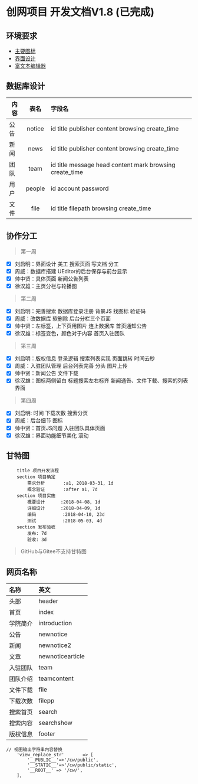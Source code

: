 创网项目 开发文档V1.8 (已完成)
===============

## 环境要求
* [主要图标](http://www.iconfont.cn/collections/detail?spm=a313x.7781069.0.da5a778a4&cid=4878)
* [界面设计](https://modao.cc/app/P5kzvXayQg2Uls9ymA9BPVax28PyaY9)
* [富文本编辑器](https://www.kancloud.cn/phper123/tools/289772)

## 数据库设计
| 内容 | 表名 | 字段名 | 
| - | :-: | :- | 
| 公告 | notice | id title publisher content browsing create_time | 
| 新闻 | news | id title publisher content browsing create_time | 
| 团队 | team | id title message head content mark browsing create_time |
| 用户 | people | id account password |
| 文件 | file | id title filepath browsing create_time |

## 协作分工
>第一周

- [x] 刘启明：界面设计 美工 搜索页面 写文档 分工
- [x] 周威：数据库搭建 UEditor的后台保存与前台显示
- [x] 帅中贤：具体页面 新闻公告列表
- [x] 徐汉雄：主页分栏与轮播图

>第二周

- [x] 刘启明：完善搜索 数据库登录注册 背景JS 找图标 验证码
- [x] 周威：改数据库 软删除 后台分栏三个页面
- [x] 帅中贤：左标签，上下页用图片 连上数据库 首页通知公告
- [x] 徐汉雄：标签变色，颜色对于内容 首页入驻团队

>第三周

- [X] 刘启明：版权信息 登录逻辑 搜索列表实现 页面跳转 时间去秒
- [X] 周威：入驻团队管理 后台列表完善 分头 图片上传
- [X] 帅中贤：新闻公告 文件下载 
- [X] 徐汉雄：图标两侧留白 标题搜索左右标齐 新闻通告、文件下载、搜索的列表界面

>第四周

- [X] 刘启明: 时间 下载次数 搜索分页
- [X] 周威：后台细节 图标
- [X] 帅中贤：首页JS问题 入驻团队具体页面
- [X] 徐汉雄：界面功能细节美化 滚动

## 甘特图
```gantt
    title 项目开发流程
    section 项目确定
        需求分析       :a1, 2018-03-31, 1d
        概念验证       :after a1, 7d
    section 项目实施
        概要设计      :2018-04-08, 1d
        详细设计      :2018-04-09, 1d
        编码          :2018-04-10, 23d
        测试          :2018-05-03, 4d
    section 发布验收
        发布: 7d
        验收: 3d
```
>GitHub与Gitee不支持甘特图

## 网页名称
| 名称 | 英文 |
| :- | :- |
| 头部 | header |
| 首页 | index |
| 学院简介 | introduction |
| 公告 | newnotice |
| 新闻 | newnotice2 |
| 文章 | newnoticearticle |
| 入驻团队 | team |
| 团队介绍 | teamcontent |
| 文件下载 | file |
| 下载次数 | filepp |
| 搜索首页 | search |
| 搜索内容 | searchshow |
| 版权信息 | footer |

``` 
// 视图输出字符串内容替换
    'view_replace_str'       => [
        '__PUBLIC__'=>'/cw/public',
        '__STATIC__'=>'/cw/public/static',
        '__ROOT__' => '/cw/',
    ],
```
